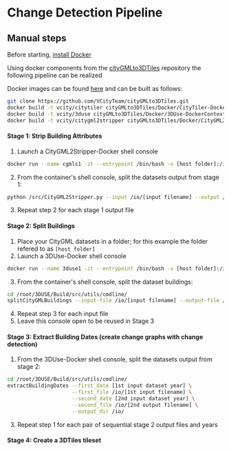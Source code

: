 # Change Detection Pipeline

## Manual steps
Before starting, [install Docker](https://docs.docker.com/engine/install/) 

Using docker components from the [cityGMLto3DTiles](https://github.com/VCityTeam/cityGMLto3DTiles) repository the following pipeline can be realized

Docker images can be found [here](https://github.com/VCityTeam/cityGMLto3DTiles/tree/master/Docker) and can be built as follows:
```bash
git clone https://github.com/VCityTeam/cityGMLto3DTiles.git
docker build -t vcity/citytiler cityGMLto3DTiles/Docker/CityTiler-DockerContext
docker build -t vcity/3duse cityGMLto3DTiles/Docker/3DUse-DockerContext
docker build -t vcity/citygml2stripper cityGMLto3DTiles/Docker/CityGML2Stripper-DockerContext
```

#### Stage 1: Strip Building Attributes
1. Launch a CityGML2Stripper-Docker shell console
```bash
docker run --name cgmls1 -it --entrypoint /bin/bash -v [host folder]:/io vcity/citygml2stripper
```
2. From the container's shell console, split the datasets output from stage 1:
```bash
python /src/CityGML2Stripper.py --input /io/[input filename] --output /io/[output filename] --remove-building-parts
```
3. Repeat step 2 for each stage 1 output file

#### Stage 2: Split Buildings
1. Place your CityGML datasets in a folder; for this example the folder refered to as `[host folder]`
2. Launch a 3DUse-Docker shell console
```bash
docker run --name 3duse1 -it --entrypoint /bin/bash -v [host folder]:/io vcity/3duse
```
3. From the container's shell console, split the dataset buildings:
```bash
cd /root/3DUSE/Build/src/utils/cmdline/
splitCityGMLBuildings --input-file /io/[input filename] --output-file /io/[output filename]
```
4. Repeat step 3 for each input file
5. Leave this console open to be reused in Stage 3

#### Stage 3: Extract Building Dates (create change graphs with change detection)
1. From the 3DUse-Docker shell console, split the datasets output from stage 2:
```bash
cd /root/3DUSE/Build/src/utils/cmdline/
extractBuildingDates --first_date [1st input dataset year] \
                     --first_file /io/[1st input filename] \
                     --second_date [2nd input dataset year] \
                     --second_file /io/[2nd output filename] \
                     --output_dir /io/
```
3. Repeat step 1 for each pair of sequential stage 2 output files and years

#### Stage 4: Create a 3DTiles tileset
